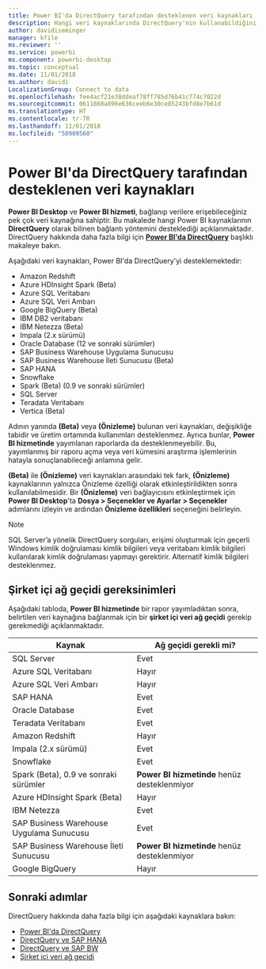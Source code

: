 ```yaml
---
title: Power BI'da DirectQuery tarafından desteklenen veri kaynakları
description: Hangi veri kaynaklarında DirectQuery'nin kullanabildiğini gösteren listeyi edinin.
author: davidiseminger
manager: kfile
ms.reviewer: ''
ms.service: powerbi
ms.component: powerbi-desktop
ms.topic: conceptual
ms.date: 11/01/2018
ms.author: davidi
LocalizationGroup: Connect to data
ms.openlocfilehash: fee4acf21e38ddeaf78ff785d76b41c774c7022d
ms.sourcegitcommit: 0611860a896e636ceeb6e30ce85243bfd8e7b61d
ms.translationtype: HT
ms.contentlocale: tr-TR
ms.lasthandoff: 11/01/2018
ms.locfileid: "50909560"
---
```

# <a name="data-sources-supported-by-directquery-in-power-bi"></a>Power BI'da DirectQuery tarafından desteklenen veri kaynakları
**Power BI Desktop** ve **Power BI hizmeti**, bağlanıp verilere erişebileceğiniz pek çok veri kaynağına sahiptir. Bu makalede hangi Power BI kaynaklarının **DirectQuery** olarak bilinen bağlantı yöntemini desteklediği açıklanmaktadır. DirectQuery hakkında daha fazla bilgi için [**Power BI'da DirectQuery**](desktop-directquery-about.md) başlıklı makaleye bakın.

Aşağıdaki veri kaynakları, Power BI'da DirectQuery'yi desteklemektedir:

* Amazon Redshift
* Azure HDInsight Spark (Beta)
* Azure SQL Veritabanı
* Azure SQL Veri Ambarı
* Google BigQuery (Beta)
* IBM DB2 veritabanı
* IBM Netezza (Beta)
* Impala (2.x sürümü)
* Oracle Database (12 ve sonraki sürümler)
* SAP Business Warehouse Uygulama Sunucusu
* SAP Business Warehouse İleti Sunucusu (Beta)
* SAP HANA
* Snowflake
* Spark (Beta) (0.9 ve sonraki sürümler)
* SQL Server
* Teradata Veritabanı
* Vertica (Beta)

Adının yanında **(Beta)** veya **(Önizleme)** bulunan veri kaynakları, değişikliğe tabidir ve üretim ortamında kullanımları desteklenmez. Ayrıca bunlar, **Power BI hizmetinde** yayımlanan raporlarda da desteklenmeyebilir. Bu, yayımlanmış bir raporu açma veya veri kümesini araştırma işlemlerinin hatayla sonuçlanabileceği anlamına gelir.

**(Beta)** ile **(Önizleme)** veri kaynakları arasındaki tek fark, **(Önizleme)** kaynaklarının yalnızca Önizleme özelliği olarak etkinleştirildikten sonra kullanılabilmesidir. Bir **(Önizleme)** veri bağlayıcısını etkinleştirmek için **Power BI Desktop**'ta **Dosya > Seçenekler ve Ayarlar > Seçenekler** adımlarını izleyin ve ardından **Önizleme özellikleri** seçeneğini belirleyin.

> [!NOTE]
> SQL Server’a yönelik DirectQuery sorguları, erişimi oluşturmak için geçerli Windows kimlik doğrulaması kimlik bilgileri veya veritabanı kimlik bilgileri kullanılarak kimlik doğrulaması yapmayı gerektirir. Alternatif kimlik bilgileri desteklenmez.
>

## <a name="on-premises-gateway-requirements"></a>Şirket içi ağ geçidi gereksinimleri
Aşağıdaki tabloda, **Power BI hizmetinde** bir rapor yayımladıktan sonra, belirtilen veri kaynağına bağlanmak için bir **şirket içi veri ağ geçidi** gerekip gerekmediği açıklanmaktadır.

| Kaynak | Ağ geçidi gerekli mi? |
| --- | --- |
| SQL Server |Evet |
| Azure SQL Veritabanı |Hayır |
| Azure SQL Veri Ambarı |Hayır |
| SAP HANA |Evet |
| Oracle Database |Evet |
| Teradata Veritabanı |Evet |
| Amazon Redshift |Hayır |
| Impala (2.x sürümü) |Evet |
| Snowflake |Evet |
| Spark (Beta), 0.9 ve sonraki sürümler |**Power BI hizmetinde** henüz desteklenmiyor |
| Azure HDInsight Spark (Beta) |Hayır |
| IBM Netezza |Evet |
| SAP Business Warehouse Uygulama Sunucusu |Evet |
| SAP Business Warehouse İleti Sunucusu |**Power BI hizmetinde** henüz desteklenmiyor |
| Google BigQuery |Hayır |


## <a name="next-steps"></a>Sonraki adımlar
DirectQuery hakkında daha fazla bilgi için aşağıdaki kaynaklara bakın:

* [Power BI'da DirectQuery](desktop-directquery-about.md)
* [DirectQuery ve SAP HANA](desktop-directquery-sap-hana.md)
* [DirectQuery ve SAP BW](desktop-directquery-sap-bw.md)
* [Şirket içi veri ağ geçidi](service-gateway-onprem.md)

